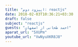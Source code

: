 ```yaml
---
title: "اپیزود دوم: reactjs"
date: 2018-02-03T10:36:21+03:30
draft: false
subject: "reactjs"
guests: "احمد طحانی از اصفهان"
aparat_url: "5XUPm"
youtube_url: "VwNyuXKR8J8"
---
```

